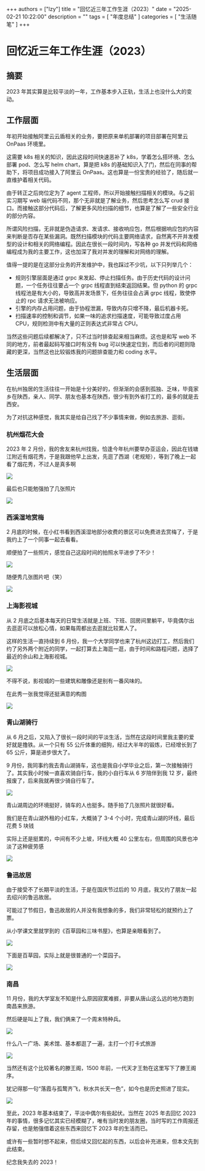 +++
authors = ["lzy"]
title = "回忆近三年工作生涯（2023）"
date = "2025-02-21 10:22:00"
description = ""
tags = [
    "年度总结"
]
categories = [
    "生活随笔"
]
+++

# 回忆近三年工作生涯（2023）

## 摘要

2023 年其实算是比较平淡的一年，工作基本步入正轨，生活上也没什么大的变动。

## 工作层面

年初开始接触阿里云云盾相关的业务，要把原来单机部署的项目部署在阿里云 OnPaas 环境里。

这需要 k8s 相关的知识，因此这段时间快速恶补了 k8s，学着怎么搭环境、怎么部署 pod、怎么写 helm chart，算是把 k8s 的基础知识入了门，然后在同事的帮助下，将项目成功接入了阿里云 OnPaas。这也算是一份宝贵的经验了，随后就一直维护着相关代码。

由于转正之后岗位定为了 agent 工程师，所以开始接触扫描相关的模块。与之前实习期写 web 端代码不同，那个无非就是了解业务，然后思考怎么写 crud 接口。而接触这部分代码后，了解更多风险扫描的细节，也算是了解了一些安全行业的部分内容。

所谓风险扫描，无非就是伪造请求、发请求、接收响应包，然后根据响应包的内容来判断是否存在某些漏洞。既然扫描模块的代码主要网络请求，自然离不开并发模型的设计和相关的网络编程。因此在很长一段时间内，写各种 go 并发代码和网络编程成为我的主要工作，这也加深了我对并发的理解和对网络的理解。

值得一提的是在这部分业务的开发维护中，我也踩过不少坑，以下只列举几个：

- 规则引擎层面是通过 grpc 来发起、停止扫描任务。由于历史代码的设计问题，一个任务往往要占一个 grpc 线程直到结束返回结果。但 python 的 grpc 线程池是有大小的，导致高并发场景下，任务往往会占满 grpc 线程，致使停止的 rpc 请求无法被响应。
- 引擎的内存占用问题，由于协程泄漏，导致内存只增不降，最后机器卡死。
- 扫描速率的控制和调节，如果一味的追求扫描速度，可能导致过度占用 CPU，规则检测中有大量的正则表达式非常占 CPU。

当然这些问题后续都解决了，只不过当时排查起来相当麻烦。这也是和写 web 不同的地方，前者最起码写接口时有没有 bug 可以快速定位到，而后者的问题则隐藏的更深，当然这也比较锻炼我的问题排查能力和 coding 水平。

## 生活层面

在杭州独居的生活往往一开始是十分美好的，但渐渐的会感到孤独、乏味，毕竟家乡在陕西，亲人、同学、朋友也基本在陕西，很少有到外省打工的，最多的就是去西安。

为了对抗这种感觉，我其实是给自己找了不少事情来做，例如去旅游、逛街。

### 杭州烟花大会

2023 年 2 月份，我的舍友来杭州找我，恰逢今年杭州要举办亚运会，因此在钱塘江附近有烟花秀，于是我跟他早上出发，先逛了西湖（老规矩），等到了晚上一起看了烟花秀，不过人是真多啊

![](../static/Eg9ObLHv7oO8UUxLz3gcqRTxnJb.png)

最后也只能勉强拍了几张照片

![](../static/Nrzlbavylo20dzxNCymcda3Rnlf.png)

### 西溪湿地赏梅

2 月底的时候，在小红书看到西溪湿地部分收费的景区可以免费进去赏梅了，于是我约上了一个同事一起去看看。

顺便拍了一些照片，感觉自己这段时间的拍照水平进步了不少！

![](../static/NBKibR9ldob9w8xqV3lcphf4nce.png)

随便秀几张图片吧（笑）

![](../static/P4XjbfSOjo7Qv7xggAWcAUdfnPn.png)

### 上海影视城

从 2 月底之后基本每天的日常生活就是上班、下班、回房间里躺平，毕竟偶尔出去逛逛可以放松心情，如果每周都出去逛就比较累人了。

这样的生活一直持续到 6 月份，我一个大学同学也来了杭州这边打工，然后我们约了另外两个附近的同学，一起打算去上海逛一逛，由于时间和路程问题，选择了最近的佘山和上海影视城。

![](../static/HKIKbQrTuoYgjPxBBc7cgoq2nIf.png)

不得不说，影视城的一些建筑和雕像还是别有一番风味的。

在此秀一张我觉得还挺满意的构图

![](../static/ADYzbsQ00ouBB9xDfDGcv2DEnsf.png)

### 青山湖骑行

从 6 月之后，又陷入了很长一段时间的平淡生活，当然在这段时间里我主要的爱好就是撸铁。从一个只有 55 公斤体重的细狗，经过大半年的锻炼，已经增长到了 65 公斤，算是进步很大了。

9 月份，我同事约我去青山湖骑车，这也是我自小学毕业之后，第一次接触骑行了。其实我小时候一直喜欢骑自行车，我的小自行车从 6 岁陪伴到我 12 岁，最终报废了，后来我就再很少骑自行车了。

![](../static/JpMPb7CKxo2Kb5xzAIKcbfUknfh.png)

青山湖周边的环境挺好，骑车的人也挺多。随手拍了几张照片就很好看。

我们是在青山湖外租的小红车，大概骑了 3-4 个小时，完成青山湖的环线，最后花费 5 块钱

实际上还是挺累的，中间有不少上坡，环线大概 40 公里左右，但周围的风景也冲淡了这种疲劳感

![](../static/Ro6Sb2AbdoDzhpxEaMSc1V1Fnrh.png)

### 鲁迅故居

由于接受不了长期平淡的生活，于是在国庆节过后的 10 月底，我又约了朋友一起去绍兴的鲁迅故居。

可能过了节假日，鲁迅故居的人并没有我想象的多，我们非常轻松的就预约上了票。

从小学课文里就学到的《百草园和三味书屋》，也算是亲眼看到了。

![](../static/VSQDbqdMGoOWl0x2opLck7D4ncd.png)

下面是百草园，实际上就是很普通的一个菜园子。

![](../static/HgY2boLi6osKMIx2vIucP2jmnug.png)

### 南昌

11 月份，我的大学室友不知是什么原因寂寞难捱，非要从唐山这么远的地方跑到南昌来旅游。

然后硬是叫上了我，我们俩来了一个周末特种兵。

![](../static/DsIwbP8YtoUpPDx1cpocT36nniG.png)

什么八一广场、美术馆、基本都逛了一遍，主打一个打卡式旅游

![](../static/KiuqbkjRhoUcu7xOjB6c9oTInsA.png)

当然还有这个比较著名的滕王阁，1500 年前，一代天才王勃在这里写下了滕王阁序。

犹记得那一句“落霞与孤鹜齐飞，秋水共长天一色”，如今也是历史照进了现实。

![](../static/AUv9b4Q1voKkzhxz5OccpJ9cnzc.png)

至此，2023 年基本结束了，平淡中偶尔有些起伏。当然在 2025 年去回忆 2023 年的事情，很多记忆其实已经模糊了，唯有当时发的朋友圈，当时写的工作周报还存留，也是勉强借着这些东西来回忆下 2023 年的生活而已。

或许有一些暂时想不起来，但后续又回忆起的东西，以后会补充进来，但本文先到此结束。

纪念我失去的 2023！
